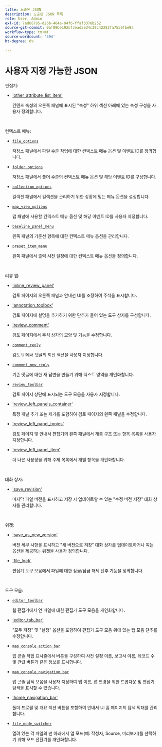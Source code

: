 ```yaml
---
title: 노출된 JSON
description: 노출된 JSON 목록
role: User, Admin
exl-id: 7ad86795-d26b-464a-94f6-ffaf3376b252
source-git-commit: 0af09be192bf3ead5e34c39c42282fa7556fbe9a
workflow-type: tm+mt
source-wordcount: '394'
ht-degree: 0%

---
```


# 사용자 지정 가능한 JSON

편집기:

- [&#39;other_attribute_list_item&#39;](./jsons/editor/other_attribute_list_item.json)

  컨텐츠 속성의 오른쪽 패널에 표시된 &quot;속성&quot; 하위 섹션 아래에 있는 속성 구성을 사용자 정의합니다.

<br>

컨텍스트 메뉴:

- [`file_options`](./jsons/context_menus/file_options.json)

  저장소 패널에서 파일 수준 작업에 대한 컨텍스트 메뉴 옵션 및 이벤트 ID를 정의합니다.

- [`folder_options`](./jsons/context_menus/folder_options.json)

  저장소 패널에서 폴더 수준의 컨텍스트 메뉴 옵션 및 해당 이벤트 ID를 구성합니다.

- [`collection_options`](./jsons/context_menus/collection_options.json)

  컬렉션 패널에서 컬렉션을 관리하기 위한 상황에 맞는 메뉴 옵션을 설정합니다.

- [`map_view_options`](./jsons/context_menus/map_view_options.json)

  맵 패널에 사용할 컨텍스트 메뉴 옵션 및 해당 이벤트 ID를 사용자 지정합니다.

- [`baseline_panel_menu`](./jsons/context_menus/baseline_panel_menu.json)

  왼쪽 패널의 기준선 항목에 대한 컨텍스트 메뉴 옵션을 관리합니다.

- [`preset_item_menu`](./jsons/context_menus/preset_item_menu.json)

  왼쪽 패널에서 출력 사전 설정에 대한 컨텍스트 메뉴 옵션을 정의합니다.

<br>

리뷰 앱:

- [&#39;inline_review_panel&#39;](./jsons/review_app/inline_review_panel.json)

  검토 페이지의 오른쪽 패널과 안내선 UI를 조정하여 주석을 표시합니다.

- [&#39;annotation_toolbox&#39;](./jsons/review_app/annotation_toolbox.json)

  검토 페이지에 설명을 추가하기 위한 단추가 들어 있는 도구 상자를 구성합니다.

- [&#39;review_comment&#39;](./jsons/review_app/review_comment.json)

  검토 페이지에서 주석 상자의 모양 및 기능을 수정합니다.

- [`comment_reply`](./jsons/review_app/comment_reply.json)

  검토 UI에서 댓글의 회신 섹션을 사용자 지정합니다.

- [`comment_new_reply`](./jsons/review_app/comment_new_reply.json)

  기존 댓글에 대한 새 답변을 만들기 위해 텍스트 영역을 개인화합니다.

- [`review_toolbar`](./jsons/review_app/review_toolbar.json)

  검토 페이지 상단에 표시되는 도구 모음을 사용자 지정합니다.

- [&#39;review_left_panels_container&#39;](./jsons/review_app/review_left_panels_container.json)

  특정 패널 추가 또는 제거를 포함하여 검토 페이지의 왼쪽 패널을 수정합니다.

- [&#39;review_left_panel_topics&#39;](./jsons/review_app/review_left_panel_topics.json)

  검토 페이지 및 안내서 편집기의 왼쪽 패널에서 계층 구조 또는 항목 목록을 사용자 지정합니다.

- [&#39;review_left_panel_item&#39;](./jsons/review_app/review_left_panel_item.json)

  더 나은 사용성을 위해 주제 목록에서 개별 항목을 개인화합니다.

<br>

대화 상자:

- [&#39;save_revision&#39;](./jsons/dialogs/save_revision.json)

  마지막 파일 버전을 표시하고 저장 시 업데이트할 수 있는 &quot;수정 버전 저장&quot; 대화 상자를 관리합니다.

<br>

위젯:

- [&#39;save_as_new_version&#39;](./jsons/widgets/save_as_new_version.json)

  버전 세부 사항을 표시하고 &quot;새 버전으로 저장&quot; 대화 상자를 업데이트하거나 여는 옵션을 제공하는 위젯을 사용자 정의합니다.

- [&#39;file_lock&#39;](./jsons/widgets/file_lock.json)

  편집기 도구 모음에서 파일에 대한 잠금/잠금 해제 단추 기능을 정의합니다.

<br>

도구 모음:

- [`editor_toolbar`](./jsons/toolbars/editor_toolbar.json)

  웹 편집기에서 연 파일에 대한 편집기 도구 모음을 개인화합니다.

- [&#39;editor_tab_bar&#39;](./jsons/toolbars/editor_tab_bar.json)

  &quot;모두 저장&quot; 및 &quot;설정&quot; 옵션을 포함하여 편집기 도구 모음 위에 있는 탭 모음 단추를 수정합니다.

- [`map_console_action_bar`](./jsons/toolbars/map_console_action_bar.json)

  맵 콘솔 작업 표시줄에서 버튼을 구성하여 사전 설정 이름, 보고서 이름, 레코드 수 및 관련 버튼과 같은 정보를 표시합니다.

- [`map_console_navigation_bar`](./jsons/toolbars/map_console_navigation_bar.json)

  맵 콘솔 탐색 모음을 사용자 지정하여 맵 이름, 맵 변경을 위한 드롭다운 및 편집기 탐색을 표시할 수 있습니다.

- [&#39;home_navigation_bar&#39;](./jsons/toolbars/home_navigation_bar.json)

  폴더 프로필 및 개요 섹션 버튼을 포함하여 안내서 UI 홈 페이지의 탐색 막대를 관리합니다.

- [`file_mode_switcher`](./jsons/toolbars/file_mode_switcher.json)

  열려 있는 각 파일의 맨 아래에서 앱 모드(예: 작성자, Source, 미리보기)를 선택하기 위해 모드 전환기를 개인화합니다.
